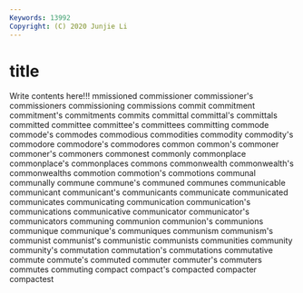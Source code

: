 ```yaml
---
Keywords: 13992
Copyright: (C) 2020 Junjie Li
---
```


# title

Write contents here!!!
mmissioned 
commissioner 
commissioner's 
commissioners 
commissioning 
commissions
commit 
commitment 
commitment's 
commitments 
commits 
committal 
committal's 
committals 
committed 
committee
committee's 
committees 
committing 
commode 
commode's 
commodes 
commodious 
commodities 
commodity 
commodity's
commodore 
commodore's 
commodores 
common 
common's 
commoner 
commoner's 
commoners 
commonest 
commonly
commonplace 
commonplace's 
commonplaces 
commons 
commonwealth 
commonwealth's 
commonwealths 
commotion 
commotion's 
commotions
communal 
communally 
commune 
commune's 
communed 
communes 
communicable 
communicant 
communicant's 
communicants
communicate 
communicated 
communicates 
communicating 
communication 
communication's 
communications 
communicative 
communicator 
communicator's
communicators 
communing 
communion 
communion's 
communions 
communique 
communique's 
communiques 
communism 
communism's
communist 
communist's 
communistic 
communists 
communities 
community 
community's 
commutation 
commutation's 
commutations
commutative 
commute 
commute's 
commuted 
commuter 
commuter's 
commuters 
commutes 
commuting 
compact
compact's 
compacted 
compacter 
compactest 
